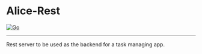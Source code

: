 # Alice-Rest
[![Go](https://github.com/ohhfishal/alice-rest/actions/workflows/go.yml/badge.svg)](https://github.com/ohhfishal/alice-rest/actions/workflows/go.yml)

---

Rest server to be used as the backend for a task managing app.
